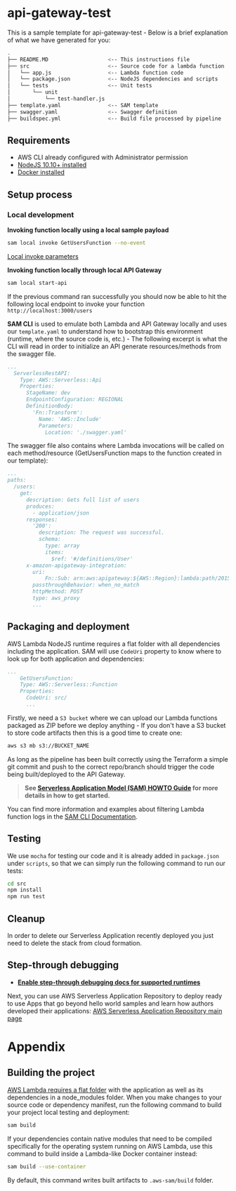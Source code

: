# api-gateway-test

This is a sample template for api-gateway-test - Below is a brief explanation of what we have generated for you:

```bash
.
├── README.MD                   <-- This instructions file
├── src                         <-- Source code for a lambda function
│   └── app.js                  <-- Lambda function code
│   └── package.json            <-- NodeJS dependencies and scripts
│   └── tests                   <-- Unit tests
│       └── unit
│           └── test-handler.js
├── template.yaml               <-- SAM template
├── swagger.yaml                <-- Swagger definition
├── buildspec.yml               <-- Build file processed by pipeline
```

## Requirements

* AWS CLI already configured with Administrator permission
* [NodeJS 10.10+ installed](https://nodejs.org/en/download/releases/)
* [Docker installed](https://www.docker.com/community-edition)

## Setup process

### Local development

**Invoking function locally using a local sample payload**

```bash
sam local invoke GetUsersFunction --no-event
```
 [Local invoke parameters](https://docs.aws.amazon.com/serverless-application-model/latest/developerguide/sam-cli-command-reference-sam-local-invoke.html)
 
**Invoking function locally through local API Gateway**

```bash
sam local start-api
```

If the previous command ran successfully you should now be able to hit the following local endpoint to invoke your function `http://localhost:3000/users`

**SAM CLI** is used to emulate both Lambda and API Gateway locally and uses our `template.yaml` to understand how to bootstrap this environment (runtime, where the source code is, etc.) - The following excerpt is what the CLI will read in order to initialize an API generate resources/methods from the swagger file.

```yaml
...
  ServerlessRestAPI:
    Type: AWS::Serverless::Api
    Properties:
      StageName: dev
      EndpointConfiguration: REGIONAL
      DefinitionBody:
        'Fn::Transform':
          Name: 'AWS::Include'
          Parameters:
            Location: './swagger.yaml'
```

The swagger file also contains where Lambda invocations will be called on each method/resource (GetUsersFunction maps to the function created in our template):

```yaml
...
paths:
  /users:
    get:
      description: Gets full list of users
      produces:
        - application/json
      responses:
        '200':
          description: The request was successful.
          schema:
            type: array
            items:
              $ref: '#/definitions/User'
      x-amazon-apigateway-integration:
        uri: 
            Fn::Sub: arn:aws:apigateway:${AWS::Region}:lambda:path/2015-03-31/functions/${GetUsersFunction.Arn}/invocations
        passthroughBehavior: when_no_match
        httpMethod: POST
        type: aws_proxy
        ...
```

## Packaging and deployment

AWS Lambda NodeJS runtime requires a flat folder with all dependencies including the application. SAM will use `CodeUri` property to know where to look up for both application and dependencies:

```yaml
...
    GetUsersFunction:
    Type: AWS::Serverless::Function
    Properties:
      CodeUri: src/
      ...
```

Firstly, we need a `S3 bucket` where we can upload our Lambda functions packaged as ZIP before we deploy anything - If you don't have a S3 bucket to store code artifacts then this is a good time to create one:

```bash
aws s3 mb s3://BUCKET_NAME
```
As long as the pipeline has been built correctly using the Terraform a simple git commit and push to the correct repo/branch should trigger the code being built/deployed to the API Gateway.

> **See [Serverless Application Model (SAM) HOWTO Guide](https://docs.aws.amazon.com/serverless-application-model/latest/developerguide/serverless-quick-start.html) for more details in how to get started.**

You can find more information and examples about filtering Lambda function logs in the [SAM CLI Documentation](https://docs.aws.amazon.com/serverless-application-model/latest/developerguide/serverless-sam-cli-logging.html).

## Testing

We use `mocha` for testing our code and it is already added in `package.json` under `scripts`, so that we can simply run the following command to run our tests:

```bash
cd src
npm install
npm run test
```

## Cleanup

In order to delete our Serverless Application recently deployed you just need to delete the stack from cloud formation.

## Step-through debugging

* **[Enable step-through debugging docs for supported runtimes]((https://docs.aws.amazon.com/serverless-application-model/latest/developerguide/serverless-sam-cli-using-debugging.html))**

Next, you can use AWS Serverless Application Repository to deploy ready to use Apps that go beyond hello world samples and learn how authors developed their applications: [AWS Serverless Application Repository main page](https://aws.amazon.com/serverless/serverlessrepo/)

# Appendix

## Building the project

[AWS Lambda requires a flat folder](https://docs.aws.amazon.com/lambda/latest/dg/nodejs-create-deployment-pkg.html) with the application as well as its dependencies in a node_modules folder. When you make changes to your source code or dependency manifest, run the following command to build your project local testing and deployment:

```bash
sam build
```

If your dependencies contain native modules that need to be compiled specifically for the operating system running on AWS Lambda, use this command to build inside a Lambda-like Docker container instead:
```bash
sam build --use-container
```

By default, this command writes built artifacts to `.aws-sam/build` folder.
